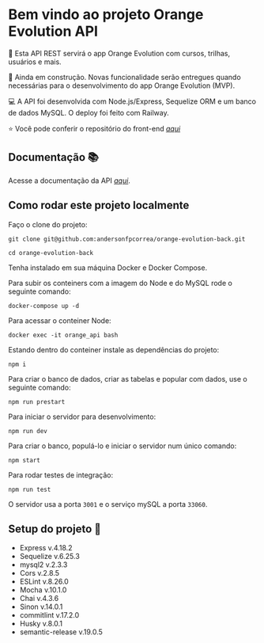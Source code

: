 # Bem vindo ao projeto **Orange Evolution API**

🍊 Esta API REST servirá o app Orange Evolution com cursos, trilhas, usuários e mais.

🚧 Ainda em construção. Novas funcionalidade serão entregues quando necessárias para o desenvolvimento do app Orange Evolution (MVP).

💻 A API foi desenvolvida com Node.js/Express, Sequelize ORM e um banco de dados MySQL. O deploy foi feito com Railway.

⭐ Você pode conferir o repositório do front-end _[aqui](https://github.com/andersonfpcorrea/orange-evolution-front)_

## Documentação 📚

Acesse a documentação da API _[aqui](https://documenter.getpostman.com/view/21880237/2s8YYHKNDS)_.

## Como rodar este projeto localmente

Faço o clone do projeto:

```
git clone git@github.com:andersonfpcorrea/orange-evolution-back.git

cd orange-evolution-back
```

Tenha instalado em sua máquina Docker e Docker Compose.

Para subir os conteiners com a imagem do Node e do MySQL rode o seguinte comando:

```
docker-compose up -d
```

Para acessar o conteiner Node:

```
docker exec -it orange_api bash
```

Estando dentro do conteiner instale as dependências do projeto:

```
npm i
```

Para criar o banco de dados, criar as tabelas e popular com dados, use o seguinte comando:

```
npm run prestart
```

Para iniciar o servidor para desenvolvimento:

```
npm run dev
```

Para criar o banco, populá-lo e iniciar o servidor num único comando:

```
npm start
```

Para rodar testes de integração:

```
npm run test
```

O servidor usa a porta `3001` e o serviço mySQL a porta `33060`.

## Setup do projeto 🔧

- Express v.4.18.2
- Sequelize v.6.25.3
- mysql2 v.2.3.3
- Cors v.2.8.5
- ESLint v.8.26.0
- Mocha v.10.1.0
- Chai v.4.3.6
- Sinon v.14.0.1
- commitlint v.17.2.0
- Husky v.8.0.1
- semantic-release v.19.0.5
